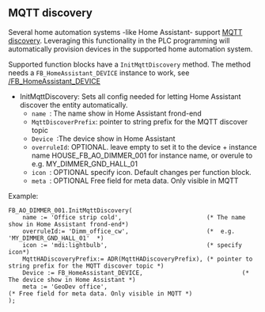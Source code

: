 ## **MQTT discovery**

Several home automation systems -like Home Assistant- support [MQTT discovery](https://www.home-assistant.io/integrations/mqtt/#mqtt-discovery). Leveraging this functionality in the PLC programming will automatically provision devices in the supported home automation system.

Supported function blocks have a `InitMqttDiscovery` method. The method needs a `FB_HomeAssistant_DEVICE` instance to work, see [/FB_HomeAssistant_DEVICE](../FunctionBlocks/FB_HomeAssistant_DEVICE.md)
- InitMqttDiscovery: Sets all config needed for letting Home Assistant discover the entity automatically.
  - `name `: The name show in Home Assistant frond-end
  - `MqttDiscoverPrefix`: pointer to string prefix for the MQTT discover topic
  - `Device `:The device show in Home Assistant
  - `overruleId`: OPTIONAL. leave empty to set it to the device + instance name HOUSE_FB_AO_DIMMER_001 for instance name, or overule to e.g. MY_DIMMER_GND_HALL_01
  - `icon `: OPTIONAL specify icon. Default changes per function block.
  - `meta `: OPTIONAL Free field for meta data. Only visible in MQTT

Example:

```ST
FB_AO_DIMMER_001.InitMqttDiscovery(
	name := 'Office strip cold',                        (* The name show in Home Assistant frond-end*)
	overruleId:= 'Dimm_office_cw',                      (*  e.g. 'MY_DIMMER_GND_HALL_01'  *)
	icon := 'mdi:lightbulb',                            (* specify icon*)
	MqttHADiscoveryPrefix:= ADR(MqttHADiscoveryPrefix), (* pointer to string prefix for the MQTT discover topic *)
	Device := FB_HomeAssistant_DEVICE,						      (* The device show in Home Assistant *)
	meta := 'GeoDev office',								            (* Free field for meta data. Only visible in MQTT *)
);
```
